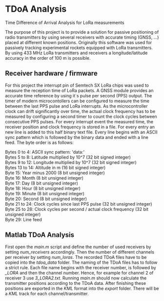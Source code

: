 # TDoA Analysis
Time Difference of Arrival Analysis for LoRa measurements

The purpose of this project is to provide a solution for passive positioning of radio transmitters by using several receivers with accurate timing (GNSS, ...) placed at different known positions. Originally this software was used for passively tracking experimental rockets equipped with LoRa transmitters. By using 433 MHz LoRa transmitters and receivers a longitude/latitude accuracy in the order of 100 m is possible.

## Receiver hardware / firmware
For this project the interrupt pin of Semtech SX LoRa chips was used to measure the reception time of LoRa packets. A GNSS module provides an accurate time reference by using it´s pulse per second (PPS) output. The timer of modern microcontollers can be configured to measure the time between the last PPS pulse and LoRa interrupts. As the microcontroller clock can drift significantly over time, the actual clock frequency has to be measured by configuring a second timer to count the clock cycles between consecutive PPS pulses. For every interrupt event the measured time, the receiver position and clock frequency is stored in a file. For every entry an new line is added to this half binary text file. Every line begins with an ASCII sync pattern which is followed by the binary data and ended with a line feed.
The byte order is as follows:

Bytes 0 to 4: ASCII sync pattern: 'data:'<br>
Bytes 5 to 8: Latitude multiplied by 10^7 (32 bit signed integer)<br>
Bytes 9 to 12: Longitude multiplied by 10^7 (32 bit signed integer)<br>
Bytes 13 to 14: Altitude in m (16 bit signed integer)<br>
Byte 15: Year minus 2000 (8 bit unsigned integer)<br>
Byte 16: Month (8 bit unsigned integer)<br>
Byte 17: Day (8 bit unsigned integer)<br>
Byte 18: Hour (8 bit unsigned integer)<br>
Byte 19: Minute (8 bit unsigned integer)<br>
Byte 20: Second (8 bit unsigned integer)<br>
Byte 21 to 24: Clock cycles since last PPS pulse (32 bit unsigned integer)<br>
Byte 25 to 28: Clock cycles per second / actual clock frequency (32 bit unsigned integer)<br>
Byte 29: Line feed<br>

## Matlab TDoA Analysis
First open the *main.m* script and define the number of used receivers by setting *num_receivers* accordingly. Then the number of different channels per receiver by setting *num_loras*. The recorded TDoA files have to be copied into the *tdoa_data* folder. The naming of the TDoA files has to follow a strict rule. Each file name begins with the receiver number, is followed by *_LORA* and then the channel number. Hence, for example for channel 2 of receiver 3 use *3_LORA2.txt*. Running *main.m* should now calculate the transmitter positions according to the TDoA data. After finishing these positions are exported in the *KML* format into the *export* folder. There will be a *KML* track for each channel/transmitter.
